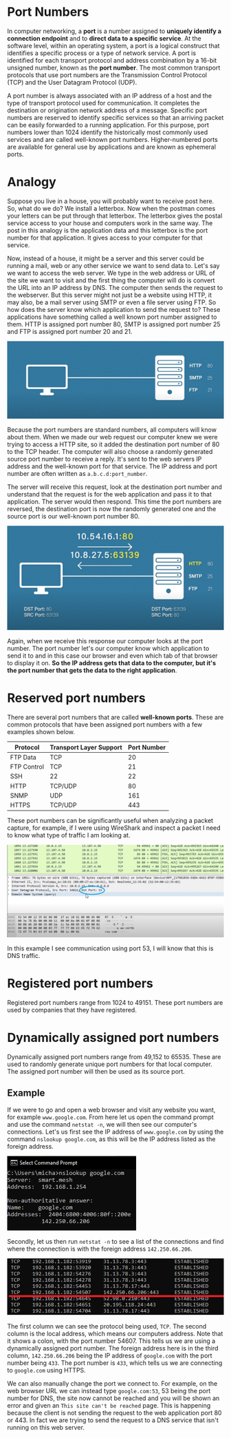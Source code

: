 # Port Numbers

In computer networking, a **port**  is a number assigned to **uniquely identify a connection endpoint** and to **direct data to a specific service**. At the software level, within an operating system, a port is a logical construct that identifies a specific process or a type of network service. A port is identified for each transport protocol and address combination by a 16-bit unsigned number, known as the **port number**. The most common transport protocols that use port numbers are the Transmission Control Protocol (TCP) and the User Datagram Protocol (UDP).

A port number is always associated with an IP address of a host and the type of transport protocol used for communication. It completes the destination or origination network address of a message. Specific port numbers are reserved to identify specific services so that an arriving packet can be easily forwarded to a running application. For this purpose, port numbers lower than 1024 identify the historically most commonly used services and are called well-known port numbers. Higher-numbered ports are available for general use by applications and are known as ephemeral ports.

# Analogy

Suppose you live in a house, you will probably want to receive post here. So, what do we do? We install a letterbox. Now when the postman comes your letters can be put through that letterbox. The letterbox gives the postal service access to your house and computers work in the same way. The post in this analogy is the application data and this letterbox is the port number for that application. It gives access to your computer for that service.

Now, instead of a house, it might be a server and this server could be running a mail, web or any other service we want to send data to. Let's say we want to access the web server. We type in the web address or URL of the site we want to visit and the first thing the computer will do is convert the URL into an IP address by DNS. The computer then sends the request to the webserver. But this server might not just be a website using HTTP, it may also, be a mail server using SMTP or even a file server using FTP. So how does the server know which application to send the request to? These applications have something called a well known port number assigned to them. HTTP is assigned port number 80, SMTP is assigned port number 25 and FTP is assigned port number 20 and 21.

![](images/port_1.PNG)


Because the port numbers are standard numbers, all computers will know about them. When we made our web request our computer knew we were trying to access a HTTP site, so it added the destination port number of 80 to the TCP header. The computer will also choose a randomly generated source port number to receive a reply. It's sent to the web servers IP address and the well-known port for that service. The IP address and port number are often written as `a.b.c.d:port_number`.

The server will receive this request, look at the destination port number and understand that the request is for the web application and pass it to that application. The server would then respond. This time the port numbers are reversed, the destination port is now the randomly generated one and the source port is our well-known port number 80.

![](images/port_2.PNG)

Again, when we receive this response our computer looks at the port number. The port number let's our computer know which application to send it to and in this case our browser and even which tab of that browser to display it on. **So the IP address gets that data to the computer, but it's the port number that gets the data to the right application**.

# Reserved port numbers

There are several port numbers that are called **well-known ports**. These are common protocols that have been assigned port numbers with a few examples shown below.

| Protocol      | Transport Layer Support | Port Number |
| -----------   | ----------------------- | ----------- |
| FTP Data      | TCP                     | 20          |
| FTP Control   | TCP                     | 21          |
| SSH           | 22                      | 22          |
| HTTP          | TCP/UDP                 | 80          |
| SNMP          | UDP                     | 161         |
| HTTPS         | TCP/UDP                 | 443         |

These port numbers can be significantly useful when analyzing a packet capture, for example, if I were using WireShark and inspect a packet I need to know what type of traffic I am looking at.

![](./images/wire_shark_packet.png)

In this example I see communication using port 53, I will know that this is DNS traffic.

# Registered port numbers

Registered port numbers range from 1024 to 49151. These port numbers are used by companies that they have registered.

# Dynamically assigned port numbers

Dynamically assigned port numbers range from 49,152 to 65535. These are used to randomly generate unique port numbers for that local computer. The assigned port number will then be used as its source port.

## Example 

If we were to go and open a web browser and visit any website you want, for example `www.google.com`. From here let us open the command prompt and use the command `netstat -n`, we will then see our computer's connections. Let's us first see the IP address of `www.google.com` by using the command `nslookup google.com`, as this will be the IP address listed as the foreign address.

![](./images/nslookup._google.PNG)

Secondly, let us then run `netstat -n` to see a list of the connections and find where the connection is with the foreign address `142.250.66.206`.

![](./images/netstat_n.png)

The first column we can see the protocol being used, `TCP`. The second column is the local address, which means our computers address. Note that it shows a colon, with the port number 54607. This tells us we are using a dynamically assigned port number. The foreign address here is in the third column, `142.250.66.206` being the IP address of `google.com` with the port number being `433`. The port number is `433`, which tells us we are connecting to `google.com` using HTTPS.

We can also manually change the port we connect to. For example, on the web browser URL we can instead type `google.com:53`, 53 being the port number for DNS, the site now cannot be reached and you will be shown an error and given an `This site can't be reached` page. This is happening because the client is not sending the request to the web application port 80 or 443. In fact we are trying to send the request to a DNS service that isn't running on this web server.